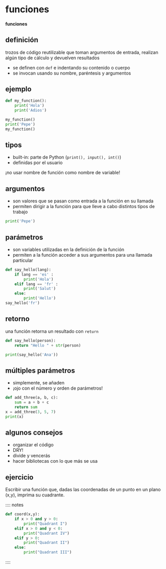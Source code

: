 # funciones
#### funciones

## definición
trozos de código reutilizable que toman argumentos de entrada, realizan algún tipo de cálculo y devuelven resultados

- se definen con `def` e indentando su contenido o cuerpo
- se invocan usando su nombre, paréntesis y argumentos

## ejemplo

~~~python
def my_function():
    print('Hola')
    print('Adios')

my_function()
print('Pepe')
my_function()
~~~

## tipos

- built-in: parte de Python (`print(), input(), int()`)
- definidas por el usuario 

¡no usar nombre de función como nombre de variable!

## argumentos

- son valores que se pasan como entrada a la función en su llamada
- permiten dirigir a la función para que lleve a cabo distintos tipos de trabajo

~~~~python
print('Pepe')
~~~~

## parámetros

- son variables utilizadas en la definición de la función
- permiten a la función acceder a sus argumentos para una llamada particular

~~~~python
def say_hello(lang):
    if lang == 'es' :
        print('Hola')
    elif lang == 'fr' :
        print('Salut')
    else:
        print('Hello')
say_hello('fr')
~~~~

## retorno

una función retorna un resultado con `return`

~~~~python
def say_hello(person):
    return "Hello " + str(person)

print(say_hello('Ana'))
~~~~

## múltiples parámetros

- simplemente, se añaden
- ¡ojo con el número y orden de parámetros!

~~~~python
def add_three(a, b, c):
    sum = a + b + c
    return sum
x = add_three(3, 5, 7)
print(x)
~~~~

## algunos consejos

- organizar el código
- DRY!
- divide y vencerás
- hacer bibliotecas con lo que más se usa

## ejercicio

Escribir una función que, dadas las coordenadas de un punto en un plano (x,y), imprima su cuadrante.

:::: notes
~~~~python
def coord(x,y):
    if x > 0 and y > 0:
        print("Quadrant I")
    elif x > 0 and y < 0:
        print("Quadrant IV")
    elif y > 0:
        print("Quadrant II")
    else:
        print("Quadrant III")
~~~~
::::

